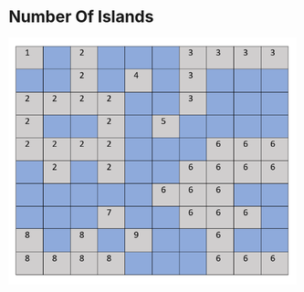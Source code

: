 # Number Of Islands

![When we can move to onlt right left](right-left-top-down.PNG?raw=true "Title")
